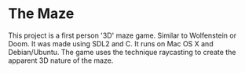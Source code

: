 # The Maze
This project is a first person '3D' maze game. Similar to Wolfenstein or Doom. It was made using SDL2 and C. It runs on Mac OS X and Debian/Ubuntu. The game uses the technique raycasting to create the apparent 3D nature of the maze.

